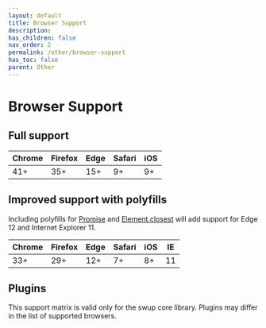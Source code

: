 ```yaml
---
layout: default
title: Browser Support
description:
has_children: false
nav_order: 2
permalink: /other/browser-support
has_toc: false
parent: Other
---
```


# Browser Support

## Full support

| Chrome | Firefox | Edge | Safari | iOS |
|--------|---------|------|--------|-----|
| 41+    | 35+     | 15+  | 9+     | 9+  |

## Improved support with polyfills

Including polyfills for [Promise](https://github.com/stefanpenner/es6-promise) and [Element.closest](https://github.com/idmadj/element-closest-polyfill) will add support for Edge 12 and Internet Explorer 11.

| Chrome | Firefox | Edge | Safari | iOS | IE  |
|--------|---------|------|--------|-----| --- |
| 33+    | 29+     | 12+  | 7+     | 8+  | 11  |

## Plugins

This support matrix is valid only for the swup core library. Plugins may differ in the list of supported browsers.
